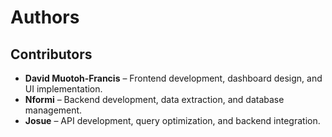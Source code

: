 # Authors  

## Contributors  

- **David Muotoh-Francis** – Frontend development, dashboard design, and UI implementation.  
- **Nformi** – Backend development, data extraction, and database management.  
- **Josue** – API development, query optimization, and backend integration.  

